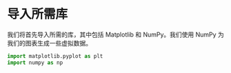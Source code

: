 # 导入所需库

我们将首先导入所需的库，其中包括 Matplotlib 和 NumPy。我们使用 NumPy 为我们的图表生成一些虚拟数据。

```python
import matplotlib.pyplot as plt
import numpy as np
```
